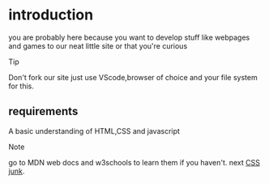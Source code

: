 # introduction

you are probably here because you want to develop stuff like webpages and games to our neat little site or that you're curious

> [!TIP]
> Don't fork our site just use VScode,browser of choice and your file system for this.

## requirements
A basic understanding of HTML,CSS and javascript
> [!NOTE]
> go to MDN web docs and w3schools to learn them if you haven't.
next [CSS junk](unknown07724.github.io/docs/introduction/2.md).
